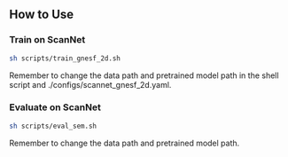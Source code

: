 

## How to Use


### Train on ScanNet

```bash
sh scripts/train_gnesf_2d.sh
```
Remember to change the data path and pretrained model path in the shell script and ./configs/scannet_gnesf_2d.yaml.


### Evaluate on ScanNet
```bash
sh scripts/eval_sem.sh
```
Remember to change the data path and pretrained model path.


